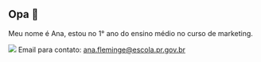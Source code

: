 ## Opa 🫃

Meu nome é Ana, estou no 1° ano do ensino médio no curso de marketing.

![](https://www.icegif.com/shrek-11/)
Email para contato: ana.fleminge@escola.pr.gov.br
